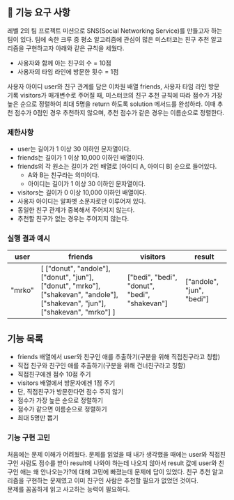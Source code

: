 ## 🚀 기능 요구 사항

레벨 2의 팀 프로젝트 미션으로 SNS(Social Networking Service)를 만들고자 하는 팀이 있다. 팀에 속한 크루 중 평소 알고리즘에 관심이 많은 미스터코는 친구 추천 알고리즘을 구현하고자 아래와 같은 규칙을 세웠다.

- 사용자와 함께 아는 친구의 수 = 10점
- 사용자의 타임 라인에 방문한 횟수 = 1점

사용자 아이디 user와 친구 관계를 담은 이차원 배열 friends, 사용자 타임 라인 방문 기록 visitors가 매개변수로 주어질 때, 미스터코의 친구 추천 규칙에 따라 점수가 가장 높은 순으로 정렬하여 최대 5명을 return 하도록 solution 메서드를 완성하라. 이때 추천 점수가 0점인 경우 추천하지 않으며, 추천 점수가 같은 경우는 이름순으로 정렬한다.

### 제한사항

- user는 길이가 1 이상 30 이하인 문자열이다.
- friends는 길이가 1 이상 10,000 이하인 배열이다.
- friends의 각 원소는 길이가 2인 배열로 [아이디 A, 아이디 B] 순으로 들어있다.
  - A와 B는 친구라는 의미이다.
  - 아이디는 길이가 1 이상 30 이하인 문자열이다.
- visitors는 길이가 0 이상 10,000 이하인 배열이다.
- 사용자 아이디는 알파벳 소문자로만 이루어져 있다.
- 동일한 친구 관계가 중복해서 주어지지 않는다.
- 추천할 친구가 없는 경우는 주어지지 않는다.

### 실행 결과 예시

| user   | friends                                                                                                                         | visitors                                      | result                    |
| ------ | ------------------------------------------------------------------------------------------------------------------------------- | --------------------------------------------- | ------------------------- |
| "mrko" | [ ["donut", "andole"], ["donut", "jun"], ["donut", "mrko"], ["shakevan", "andole"], ["shakevan", "jun"], ["shakevan", "mrko"] ] | ["bedi", "bedi", "donut", "bedi", "shakevan"] | ["andole", "jun", "bedi"] |

## 기능 목록

- friends 배열에서 user와 친구인 애를 추출하기(구분을 위해 직접친구라고 칭함)
- 직접 친구와 친구인 애를 추출하기(구분을 위해 건너친구라고 칭함)
- 직접친구에겐 점수 10점 주기
- visitors 배열에서 방문자에겐 1점 주기
- 단, 직접친구가 방문한다면 점수 주지 않기
- 점수가 가장 높은 순으로 정렬하기
- 점수가 같으면 이름순으로 정렬하기
- 최대 5명만 뽑기

### 기능 구현 고민

처음에는 문제 이해가 어려웠다. 문제를 읽었을 때 내가 생각했을 때에는 user와 직접친구인 사람도 점수를 받아 result에 나와야 하는데 나오지 않아서 result 값에 user와 친구인 애는 왜 안나오는가?에 대해 고민에 빠졌는데 문제에 답이 있었다.
친구 추천 알고리즘을 구현하는 문제였고 이미 친구인 사람은 추천할 필요가 없었던 것이다.  
문제를 꼼꼼하게 읽고 사고하는 능력이 필요하다.

